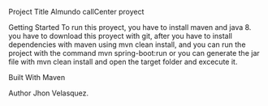 Project Title
Almundo callCenter proyect

Getting Started
To run this proyect, you have to install maven and java 8.
you have to download this proyect with git, after you have to install dependencies with maven using mvn clean install, and you can run the project with the command mvn spring-boot:run or you can generate the jar file with mvn clean install and open the target folder and excecute it.

Built With
Maven

Author
Jhon Velasquez.
